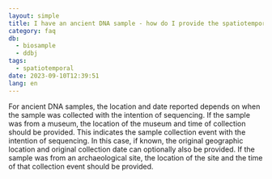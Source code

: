```yaml
---
layout: simple
title: I have an ancient DNA sample - how do I provide the spatiotemporal information for my sample?
category: faq
db:
  - biosample
  - ddbj
tags:
  - spatiotemporal
date: 2023-09-10T12:39:51
lang: en
---
```


For ancient DNA samples, the location and date reported depends on when the sample was collected with the intention of sequencing.
If the sample was from a museum, the location of the museum and time of collection should be provided. This indicates the sample collection event with the intention of sequencing. In this case, if known, the original geographic location and original collection date can optionally also be provided.
If the sample was from an archaeological site, the location of the site and the time of that collection event should be provided.
